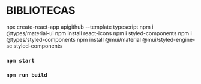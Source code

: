 # BIBLIOTECAS

npx create-react-app apigithub --template typescript
npm i @types/material-ui
npm install react-icons
npm i styled-components
npm i @types/styled-components
npm install @mui/material @mui/styled-engine-sc styled-components

### `npm start`

### `npm run build`
